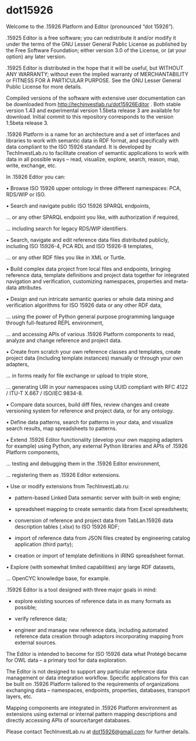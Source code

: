 ﻿# dot15926

Welcome to the .15926 Platform and Editor (pronounced “dot 15926”).

.15925 Editor is a free software; you can redistribute it and/or modify it under the terms of the GNU Lesser General Public License as published by the Free Software Foundation; either version 3.0 of the License, or (at your option) any later version.

.15925 Editor is distributed in the hope that it will be useful, but WITHOUT ANY WARRANTY; without even the implied warranty of MERCHANTABILITY or FITNESS FOR A PARTICULAR PURPOSE. See the GNU Lesser General Public License for more details.

Compiled versions of the software with extensive user documentation can be downloaded from http://techinvestlab.ru/dot15926Editor . Both stable version 1.43 and experimental version 1.5beta release 3 are available for download. Initial commit to this repository corresponds to the version 1.5beta release 3.

.15926 Platform is a name for an architecture and a set of interfaces and libraries to work with semantic data in RDF format, and specifically with data compliant to the ISO 15926 standard. It is developed by TechInvestLab.ru to facilitate creation of semantic applications to work with data in all possible ways – read, visualize, explore, search, reason, map, write, exchange, etc.

In .15926 Editor you can: 

• Browse ISO 15926 upper ontology in three different namespaces: PCA, RDS/WIP or ISO.

• Search and navigate public ISO 15926 SPARQL endpoints, 

… or any other SPARQL endpoint you like, with authorization if required, 

… including search for legacy RDS/WIP identifiers.

• Search, navigate and edit reference data files distributed publicly, including ISO 15926-4, PCA RDL and ISO 15926-8 templates, 

... or any other RDF files you like in XML or Turtle.

• Build complex data project from local files and endpoints, bringing reference data, template definitions and project data together for integrated navigation and verification, customizing namespaces, properties and meta-data attributes.

• Design and run intricate semantic queries or whole data mining and verification algorithms for ISO 15926 data or any other RDF data, 

… using the power of Python general purpose programming language through full-featured REPL environment, 

… and accessing APIs of various .15926 Platform components to read, analyze and change reference and project data.

• Create from scratch your own reference classes and templates, create project data (including template instances) manually or through your own adapters, 

… in forms ready for file exchange or upload to triple store, 

… generating URI in your namespaces using UUID compliant with RFC 4122 / ITU-T X.667 / ISO/IEC 9834-8.

• Compare data sources, build diff files, review changes and create versioning system for reference and project data, or for any ontology. 

• Define data patterns, search for patterns in your data, and visualize search results, map spreadsheets to patterns.

• Extend .15926 Editor functionality (develop your own mapping adapters for example) using Python, any external Python libraries and APIs of .15926 Platform components, 

… testing and debugging them in the .15926 Editor environment, 

… registering them as .15926 Editor extensions.

• Use or modify extensions from TechInvestLab.ru: 

- pattern-based Linked Data semantic server with built-in web engine;

- spreadsheet mapping to create semantic data from Excel spreadsheets;

- conversion of reference and project data from TabLan.15926 data description tables (.xlsx) to ISO 15926 RDF; 

- import of reference data from JSON files created by engineering catalog application (third party); 

- creation or import of template definitions in iRING spreadsheet format.

• Explore (with somewhat limited capabilities) any large RDF datasets, 

… OpenCYC knowledge base, for example.

.15926 Editor is a tool designed with three major goals in mind: 

- explore existing sources of reference data in as many formats as possible; 

- verify reference data; 

- engineer and manage new reference data, including automated reference data creation through adaptors incorporating mapping from external sources.

The Editor is intended to become for ISO 15926 data what Protégé became for OWL data – a primary tool for data exploration.

The Editor is not designed to support any particular reference data management or data integration workflow. Specific applications for this can be built on .15926 Platform tailored to the requirements of organizations exchanging data – namespaces, endpoints, properties, databases, transport layers, etc.

Mapping components are integrated in .15926 Platform environment as extensions using external or internal pattern mapping descriptions and directly accessing APIs of source/target databases.

Please contact TechInvestLab.ru at dot15926@gmail.com for further details.
